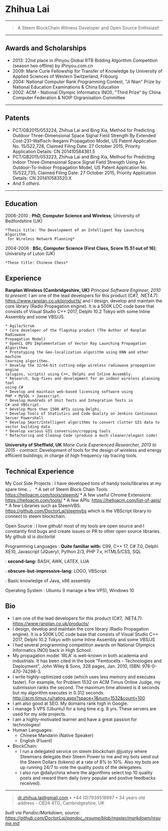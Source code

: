 Zhihua Lai
============

----

>  A Steem BlockChain Witness Developer and Open Source Enthisiast! 

----

Awards and Scholarships
---------

* 2013: 22nd place in iPinyou Global RTB Bidding Algorithm Competition (season two offline) by iPinyou.com.cn
* 2009: Marie Curie Fellowship for Transfer of Knowledge by  University of Applied Sciences of Western Switzerland, Fribourg 
* 2004: National Computer Rank Programming Contest, "Ji Nian" Prize by National Education Examinations & China Education 
* 2002: ACM - National Olympic Informatics (NOI), "Third Prize" by China Computer Federation & NOIP Orgranisation Committee
    
----

Patents
---------

* PCT/GB2015/053224, Zhihua Lai and Bing Xia, Method for Predicting Outdoor Three-Dimensional Space Signal Field Strength By Extended Cost-231-Walfisch-Ikegami Propagation Model, US Patent Application No. 15/522,728, Claimed Filing Date: 27 October 2015, Priority Application Details: CN 201410584361.5
* PCT/GB2015/053223, Zhihua Lai and Bing Xia, Method for Predicting Indoor Three-Dimensional Space Signal Field Strength Using An Outdoor-To-Indoor Propagation Model, US Patent Application No. 15/522,735, Claimed Filing Date: 27 October 2015, Priority Application Details: CN 201410583520.X
* *And 5 others.*
    
----

Education
---------

2006-2010
:   **PhD, Computer Science and Wireless**; University of Bedfordshire (UK)

    *Thesis title: The Development of an Intelligent Ray Launching Algorithm
     for Wireless Network Planning*

2004-2006
:   **BSc, Computer Science (First Class, Score 15.51 out of 16)**; University of
    Luton (UK)
    
    *These title: Chinese Chess*  

Experience
----------

**Ranplan Wireless (Cambridgeshire, UK)**
*Principal Software Engineer, 2010 to present*: I am one of the lead developers for this product (C#7, .NET4.7): https://www.ranplan.co.uk/products/  and I design, develop and maintain the core library (Radio Propagation engine). It is a 500K LOC code base that consists of Visual Studio C++ 2017, Delphi 10.2 Tokyo with some Inline Assembly and some VBS/JS.

    * Agile/Scrum
    * Core developer of the flagship product (The Author of Ranplan Radiowave 
    Propagation Model)     
    * OpenCL GPU Implementation of Vector Ray Launching Propagation Algorithms
    * Prototyping the Geo-localization algorithm using KNN and other machine 
    learning algorithms.
    * Develop the 32/64-bit cutting-edge wireless radiowave propagation engine 
    (plugins, scripts) using C++, Delphi and Inline Assembly.
    * Research, bug-fixes and development for an indoor wireless planning tool 
    using C#
    * Develop and maintain web-based licensing software using 
    PHP + MySQL + Javascript.
    * Develop Hundreds of Unit Tests and Integration Tests in 
    C# and VBScript.
    * Develop More than 1500 APIs using Delphi.
    * Develop Tools of Statistics and Code Quality on Jenkins Continuous
    Server Powershell
    * Develop Smart/Intelligent algorithms to convert clutter GIS data to 
    vector building data
    * Develop various GIS conversion/cropping tools
    * Refactoring and Cleanup Code (produce a much cleaner/elegant code)

**University of Sheffield, UK**
*Marie Curie Experienced Researcher, 2013 to 2015 - contract*: Development of tools for the design of wireless and energy efficient buildings; in charge of high frequency ray tracing tools.

Technical Experience
--------------------

My Cool Side Projects
:   I have developed tons of handy tools/libraries at my spare time.                   、
    * A set of Steem Block Chain Tools: https://helloacm.com/tools/steemit/
    * A few useful Chrome Extensions: https://helloacm.com/tools/
    * A few APIs: https://helloacm.com/list-of-apis/
    * A few Libraries such as SteemVBS: https://github.com/DoctorLai/steemvbs
    which is the VBScript library to connect to steem blockchain.

Open Source
:   I love github! most of my tools are open source and I constantly find
    bugs and create issues or PR to other open source libraries. My github
    id is *doctorlai*

Programming Languages
:   **Quite familiar with:** C99, C++ 17, C# 7.0, Delphi XE10, Javascript (JQuery), Python 2/3, PHP 7.x, HTML5/CSS, SQL 

:   **second-lang:** BASH, AWK, LATEX, LUA  

:   **obscure-but-impressive-lang:** LOGO, VBScript

:   Basic knowledge of Java, x86 assembly

Operating System
:   Ubuntu (I manage a few VPS), Windows 10

Bio
----------------------------------------
* I am one of the lead developers for this product (C#7, .NET4.7): https://www.ranplan.co.uk/products/
* I design, develop and maintain the core library (Radio Propagation engine). It is a 500K LOC code base that consists of Visual Studio C++ 2017, Delphi 10.2 Tokyo with some Inline Assembly and some VBS/JS
* I had several programming competition awards on National Olympics Informatics (NOI) back in High School. 
* My propagation model 'IRLA' is well-known in both academia and industrials. It has been cited in the book "Femtocells - Technologies and Deployment", John Wiley & Sons, 328 pages, Jan. 2010, ISBN: 978-0-470-74298-3. 
* I write highly-optimized code (which uses less memory and executes faster).  For example, for Problem 1532 on ACM Timus Online Judge, my submission ranks the second. The maximum time allowed is 4 seconds but my algorithm executes in 0.312 seconds.  http://acm.timus.ru/rating.aspx?space=1&num=1532&count=100 
* I am also good at SEO. My domains rank high in Google.
* I manage 5 VPS (Ubuntu) for a long time e.g. 8 yrs. These servers are used for my side projects. 
* I am a highly-motivated learner and have a great passion for technologies! 
* Human Languages:
     * Chinese Mandarin (Native Speaker)
     * English (Fluent)
* BlockChain:
     * I run a delegated service on steem blockchain @justyy where Steemians delegate their Steem Power to me and my bots send out the Steem Dollars (tokens) at a rate of 8% to 10%. Also my bots are up running 24/7 to vote the quality posts of the delegatees. 
     * I also run @dailychina where the algorithms select top 10 quality posts and reward them daily (very popular and postive feedbacks received).

----

> <dr.zhihua.lai@gmail.com> • +44 (0)7939518997 • 34 years old\
> address - CB24 4TG, Cambridgeshire, UK

*built via Pandoc/Markdown, source: https://github.com/DoctorLai/pandoc_resume/blob/master/markdown/resume.md*
